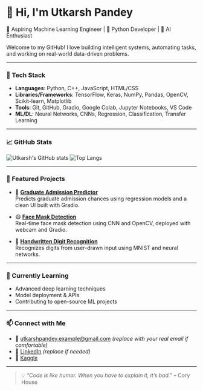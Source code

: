 # 👋 Hi, I'm Utkarsh Pandey

🚀 Aspiring Machine Learning Engineer | 🤖 Python Developer | 🧠 AI Enthusiast

Welcome to my GitHub! I love building intelligent systems, automating tasks, and working on real-world data-driven problems.

---

### 🔧 Tech Stack

- **Languages**: Python, C++, JavaScript, HTML/CSS  
- **Libraries/Frameworks**: TensorFlow, Keras, NumPy, Pandas, OpenCV, Scikit-learn, Matplotlib  
- **Tools**: Git, GitHub, Gradio, Google Colab, Jupyter Notebooks, VS Code  
- **ML/DL**: Neural Networks, CNNs, Regression, Classification, Transfer Learning  

---

### 📈 GitHub Stats

![Utkarsh's GitHub stats](https://github-readme-stats.vercel.app/api?username=utkpandey0&show_icons=true&theme=radical)
![Top Langs](https://github-readme-stats.vercel.app/api/top-langs/?username=utkpandey0&layout=compact&theme=radical)

---

### 📌 Featured Projects

- 🧠 **[Graduate Admission Predictor](https://github.com/utkpandey0/Graduate-Admission-Predictor)**  
  Predicts graduate admission chances using regression models and a clean UI built with Gradio.

- 😷 **[Face Mask Detection](https://github.com/utkpandey0/Face-Mask-Detector)**  
  Real-time face mask detection using CNN and OpenCV, deployed with webcam and Gradio.

- 🔢 **[Handwritten Digit Recognition](https://github.com/utkpandey0/Digit-Recognizer)**  
  Recognizes digits from user-drawn input using MNIST and neural networks.

---

### 🌱 Currently Learning

- Advanced deep learning techniques  
- Model deployment & APIs  
- Contributing to open-source ML projects  

---

### 📫 Connect with Me

- 📧 utkarshpandey.example@gmail.com *(replace with your real email if comfortable)*  
- 💼 [LinkedIn](https://www.linkedin.com/in/utkpandey0) *(replace if needed)*  
- 🧠 [Kaggle](https://www.kaggle.com/utkpandey0)

---

> 💡 *“Code is like humor. When you have to explain it, it’s bad.”* – Cory House
